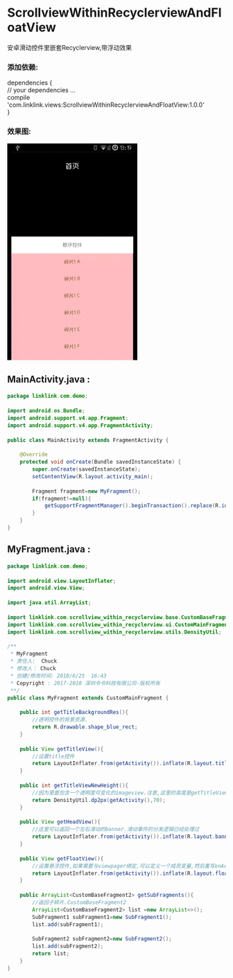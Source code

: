 # ScrollviewWithinRecyclerviewAndFloatView
安卓滑动控件里嵌套Recyclerview,带浮动效果


### 添加依赖:</br>
dependencies {</br>
    // your dependencies ...</br>
    compile 'com.linklink.views:ScrollviewWithinRecyclerviewAndFloatView:1.0.0'</br>
}</br>

### 效果图:</br>

 ![img](https://raw.githubusercontent.com/506954774/ScrollviewWithinRecyclerviewAndFloatView/master/scrollview_within_recyclerview.gif)


  ## MainActivity.java : </br>
  ```Java
  package linklink.com.demo;

  import android.os.Bundle;
  import android.support.v4.app.Fragment;
  import android.support.v4.app.FragmentActivity;

  public class MainActivity extends FragmentActivity {

      @Override
      protected void onCreate(Bundle savedInstanceState) {
          super.onCreate(savedInstanceState);
          setContentView(R.layout.activity_main);

          Fragment fragment=new MyFragment();
          if(fragment!=null){
              getSupportFragmentManager().beginTransaction().replace(R.id.fragment_container, fragment).commitAllowingStateLoss();
          }
      }
  }
 ```

 ## MyFragment.java : </br>
   ```Java
   package linklink.com.demo;

   import android.view.LayoutInflater;
   import android.view.View;

   import java.util.ArrayList;

   import linklink.com.scrollview_within_recyclerview.base.CustomBaseFragment2;
   import linklink.com.scrollview_within_recyclerview.ui.CustomMainFragment;
   import linklink.com.scrollview_within_recyclerview.utils.DensityUtil;

   /**
    * MyFragment
    * 责任人:  Chuck
    * 修改人： Chuck
    * 创建/修改时间: 2018/6/25  16:43
    * Copyright : 2017-2018 深圳令令科技有限公司-版权所有
    **/
   public class MyFragment extends CustomMainFragment {

       public int getTitleBackgroundRes(){
           //透明控件的背景资源.
           return R.drawable.shape_blue_rect;
       }

       public View getTitleView(){
           //设置title控件
           return LayoutInflater.from(getActivity()).inflate(R.layout.title, null);
       }

       public int getTitleViewNewHeight(){
           //因为里面包含一个透明度可变化的imageview.注意,这里的高度是getTitleView()的dp值+ 20(因为有paddingTop=20dp) .例如你的title是50dp,则这里要返回70dp
           return DensityUtil.dp2px(getActivity(),70);
       }

       public View getHeadView(){
           //这里可以返回一个左右滑动的banner.滑动事件的分发逻辑已经处理过
           return LayoutInflater.from(getActivity()).inflate(R.layout.banner, null);
       }

       public View getFloatView(){
           //设置悬浮控件,如果需要与viewpager绑定,可以定义一个成员变量,然后重写onActivityCreated,添加绑定逻辑
           return LayoutInflater.from(getActivity()).inflate(R.layout.float_view, null);
       }

       public ArrayList<CustomBaseFragment2> getSubFragments(){
           //返回子碎片.CustomBaseFragment2
           ArrayList<CustomBaseFragment2> list =new ArrayList<>();
           SubFragment1 subFragment1=new SubFragment1();
           list.add(subFragment1);

           SubFragment2 subFragment2=new SubFragment2();
           list.add(subFragment2);
           return list;
       }
   }
  ```